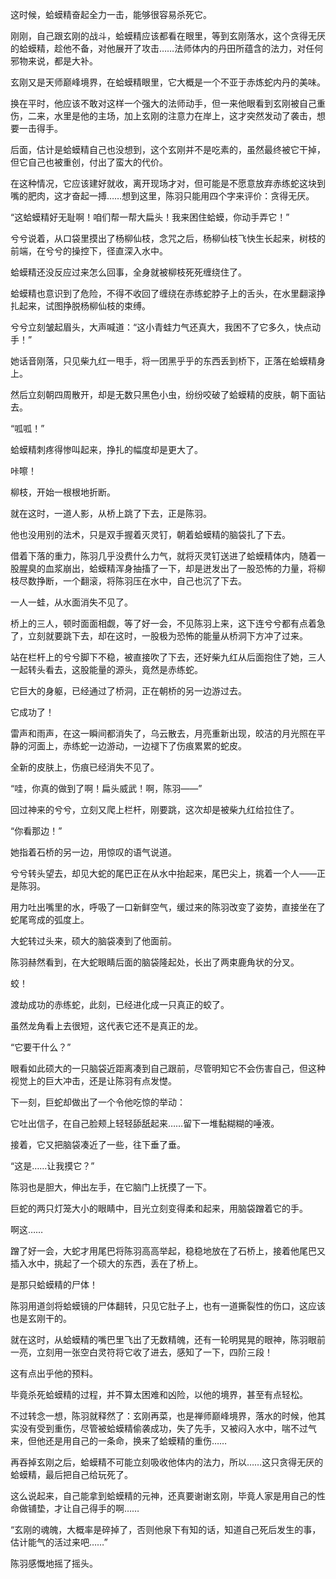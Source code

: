 这时候，蛤蟆精奋起全力一击，能够很容易杀死它。

刚刚，自己跟玄刚的战斗，蛤蟆精应该都看在眼里，等到玄刚落水，这个贪得无厌的蛤蟆精，趁他不备，对他展开了攻击……法师体内的丹田所蕴含的法力，对任何邪物来说，都是大补。

玄刚又是天师巅峰境界，在蛤蟆精眼里，它大概是一个不亚于赤炼蛇内丹的美味。

换在平时，他应该不敢对这样一个强大的法师动手，但一来他眼看到玄刚被自己重伤，二来，水里是他的主场，加上玄刚的注意力在岸上，这才突然发动了袭击，想要一击得手。

后面，估计是蛤蟆精自己也没想到，这个玄刚并不是吃素的，虽然最终被它干掉，但它自己也被重创，付出了蛮大的代价。

在这种情况，它应该建好就收，离开现场才对，但可能是不愿意放弃赤练蛇这块到嘴的肥肉，这才奋起一搏……想到这里，陈羽只能用四个字来评价：贪得无厌。

“这蛤蟆精好无耻啊！咱们帮一帮大扁头！我来困住蛤蟆，你动手弄它！”

兮兮说着，从口袋里摸出了杨柳仙枝，念咒之后，杨柳仙枝飞快生长起来，树枝的前端，在兮兮的操控下，径直深入水中。

蛤蟆精还没反应过来怎么回事，全身就被柳枝死死缠绕住了。

蛤蟆精也意识到了危险，不得不收回了缠绕在赤练蛇脖子上的舌头，在水里翻滚挣扎起来，试图挣脱杨柳仙枝的束缚。

兮兮立刻皱起眉头，大声喊道：“这小青蛙力气还真大，我困不了它多久，快点动手！”

她话音刚落，只见柴九红一甩手，将一团黑乎乎的东西丢到桥下，正落在蛤蟆精身上。

然后立刻朝四周散开，却是无数只黑色小虫，纷纷咬破了蛤蟆精的皮肤，朝下面钻去。

“呱呱！”

蛤蟆精刺疼得惨叫起来，挣扎的幅度却是更大了。

咔嚓！

柳枝，开始一根根地折断。

就在这时，一道人影，从桥上跳了下去，正是陈羽。

他也没用别的法术，只是双手握着灭灵钉，朝着蛤蟆精的脑袋扎了下去。

借着下落的重力，陈羽几乎没费什么力气，就将灭灵钉送进了蛤蟆精体内，随着一股腥臭的血浆崩出，蛤蟆精浑身抽搐了一下，却是迸发出了一股恐怖的力量，将柳枝尽数挣断，一个翻滚，将陈羽压在水中，自己也沉了下去。

一人一蛙，从水面消失不见了。

桥上的三人，顿时面面相觑，等了好一会，不见陈羽上来，这下连兮兮都有点着急了，立刻就要跳下去，却在这时，一股极为恐怖的能量从桥洞下方冲了过来。

站在栏杆上的兮兮脚下不稳，被直接吹了下去，还好柴九红从后面抱住了她，三人一起转头看去，这股能量的源头，竟然是赤练蛇。

它巨大的身躯，已经通过了桥洞，正在朝桥的另一边游过去。

它成功了！

雷声和雨声，在这一瞬间都消失了，乌云散去，月亮重新出现，皎洁的月光照在平静的河面上，赤练蛇一边游动，一边褪下了伤痕累累的蛇皮。

全新的皮肤上，伤痕已经消失不见了。

“哇，你真的做到了啊！扁头威武！啊，陈羽——”

回过神来的兮兮，立刻又爬上栏杆，刚要跳，这次却是被柴九红给拉住了。

“你看那边！”

她指着石桥的另一边，用惊叹的语气说道。

兮兮转头望去，却见大蛇的尾巴正在从水中抬起来，尾巴尖上，挑着一个人——正是陈羽。

用力吐出嘴里的水，呼吸了一口新鲜空气，缓过来的陈羽改变了姿势，直接坐在了蛇尾弯成的弧度上。

大蛇转过头来，硕大的脑袋凑到了他面前。

陈羽赫然看到，在大蛇眼睛后面的脑袋隆起处，长出了两束鹿角状的分叉。

蛟！

渡劫成功的赤练蛇，此刻，已经进化成一只真正的蛟了。

虽然龙角看上去很短，这代表它还不是真正的龙。

“它要干什么？”

眼看如此硕大的一只脑袋近距离凑到自己跟前，尽管明知它不会伤害自己，但这种视觉上的巨大冲击，还是让陈羽有点发憷。

下一刻，巨蛇却做出了一个令他吃惊的举动：

它吐出信子，在自己脸颊上轻轻舔舐起来……留下一堆黏糊糊的唾液。

接着，它又把脑袋凑近了一些，往下垂了垂。

“这是……让我摸它？”

陈羽也是胆大，伸出左手，在它脑门上抚摸了一下。

巨蛇的两只灯笼大小的眼睛中，目光立刻变得柔和起来，用脑袋蹭着它的手。

啊这……

蹭了好一会，大蛇才用尾巴将陈羽高高举起，稳稳地放在了石桥上，接着他尾巴又插入水中，挑起了一个硕大的东西，丢在了桥上。

是那只蛤蟆精的尸体！

陈羽用道剑将蛤蟆镜的尸体翻转，只见它肚子上，也有一道撕裂性的伤口，这应该也是玄刚干的。

就在这时，从蛤蟆精的嘴巴里飞出了无数精魄，还有一轮明晃晃的眼神，陈羽眼前一亮，立刻用一张空白灵符将它收了进去，感知了一下，四阶三段！

这有点出乎他的预料。

毕竟杀死蛤蟆精的过程，并不算太困难和凶险，以他的境界，甚至有点轻松。

不过转念一想，陈羽就释然了：玄刚再菜，也是禅师巅峰境界，落水的时候，他其实没有受到重伤，尽管被蛤蟆精偷袭成功，失了先手，又被闷入水中，喘不过气来，但他还是用自己的一条命，换来了蛤蟆精的重伤……

再吞掉玄刚之后，蛤蟆精不可能立刻吸收他体内的法力，所以……这只贪得无厌的蛤蟆精，最后把自己给玩死了。

这么说起来，自己能拿到蛤蟆精的元神，还真要谢谢玄刚，毕竟人家是用自己的性命做铺垫，才让自己得手的啊……

“玄刚的魂魄，大概率是碎掉了，否则他泉下有知的话，知道自己死后发生的事，估计能气的活过来吧……”

陈羽感慨地摇了摇头。
